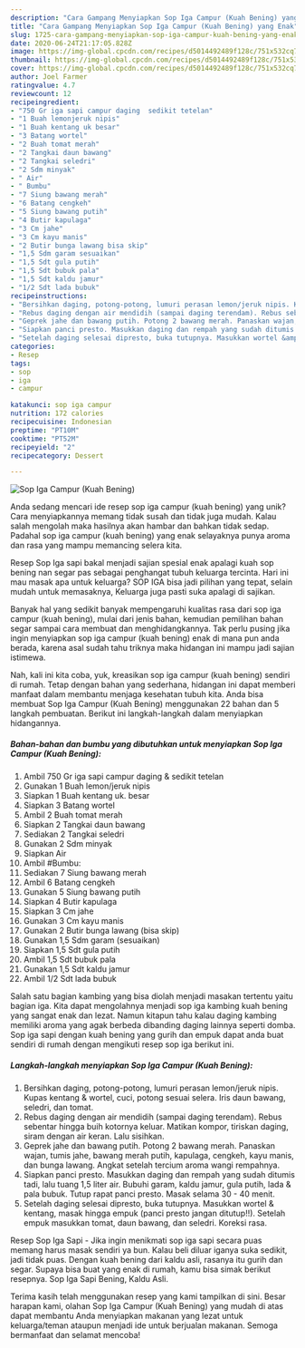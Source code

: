 ```yaml
---
description: "Cara Gampang Menyiapkan Sop Iga Campur (Kuah Bening) yang Enak"
title: "Cara Gampang Menyiapkan Sop Iga Campur (Kuah Bening) yang Enak"
slug: 1725-cara-gampang-menyiapkan-sop-iga-campur-kuah-bening-yang-enak
date: 2020-06-24T21:17:05.828Z
image: https://img-global.cpcdn.com/recipes/d5014492489f128c/751x532cq70/sop-iga-campur-kuah-bening-foto-resep-utama.jpg
thumbnail: https://img-global.cpcdn.com/recipes/d5014492489f128c/751x532cq70/sop-iga-campur-kuah-bening-foto-resep-utama.jpg
cover: https://img-global.cpcdn.com/recipes/d5014492489f128c/751x532cq70/sop-iga-campur-kuah-bening-foto-resep-utama.jpg
author: Joel Farmer
ratingvalue: 4.7
reviewcount: 12
recipeingredient:
- "750 Gr iga sapi campur daging  sedikit tetelan"
- "1 Buah lemonjeruk nipis"
- "1 Buah kentang uk besar"
- "3 Batang wortel"
- "2 Buah tomat merah"
- "2 Tangkai daun bawang"
- "2 Tangkai seledri"
- "2 Sdm minyak"
- " Air"
- " Bumbu"
- "7 Siung bawang merah"
- "6 Batang cengkeh"
- "5 Siung bawang putih"
- "4 Butir kapulaga"
- "3 Cm jahe"
- "3 Cm kayu manis"
- "2 Butir bunga lawang bisa skip"
- "1,5 Sdm garam sesuaikan"
- "1,5 Sdt gula putih"
- "1,5 Sdt bubuk pala"
- "1,5 Sdt kaldu jamur"
- "1/2 Sdt lada bubuk"
recipeinstructions:
- "Bersihkan daging, potong-potong, lumuri perasan lemon/jeruk nipis. Kupas kentang &amp; wortel, cuci, potong sesuai selera. Iris daun bawang, seledri, dan tomat."
- "Rebus daging dengan air mendidih (sampai daging terendam). Rebus sebentar hingga buih kotornya keluar. Matikan kompor, tiriskan daging, siram dengan air keran. Lalu sisihkan."
- "Geprek jahe dan bawang putih. Potong 2 bawang merah. Panaskan wajan, tumis jahe, bawang merah putih, kapulaga, cengkeh, kayu manis, dan bunga lawang. Angkat setelah tercium aroma wangi rempahnya."
- "Siapkan panci presto. Masukkan daging dan rempah yang sudah ditumis tadi, lalu tuang 1,5 liter air. Bubuhi garam, kaldu jamur, gula putih, lada &amp; pala bubuk. Tutup rapat panci presto. Masak selama 30 - 40 menit."
- "Setelah daging selesai dipresto, buka tutupnya. Masukkan wortel &amp; kentang, masak hingga empuk (panci presto jangan ditutup!!). Setelah empuk masukkan tomat, daun bawang, dan seledri. Koreksi rasa."
categories:
- Resep
tags:
- sop
- iga
- campur

katakunci: sop iga campur 
nutrition: 172 calories
recipecuisine: Indonesian
preptime: "PT10M"
cooktime: "PT52M"
recipeyield: "2"
recipecategory: Dessert

---
```



![Sop Iga Campur (Kuah Bening)](https://img-global.cpcdn.com/recipes/d5014492489f128c/751x532cq70/sop-iga-campur-kuah-bening-foto-resep-utama.jpg)

Anda sedang mencari ide resep sop iga campur (kuah bening) yang unik? Cara menyiapkannya memang tidak susah dan tidak juga mudah. Kalau salah mengolah maka hasilnya akan hambar dan bahkan tidak sedap. Padahal sop iga campur (kuah bening) yang enak selayaknya punya aroma dan rasa yang mampu memancing selera kita.

Resep Sop Iga sapi bakal menjadi sajian spesial enak apalagi kuah sop bening nan segar pas sebagai penghangat tubuh keluarga tercinta. Hari ini mau masak apa untuk keluarga? SOP IGA bisa jadi pilihan yang tepat, selain mudah untuk memasaknya, Keluarga juga pasti suka apalagi di sajikan.

Banyak hal yang sedikit banyak mempengaruhi kualitas rasa dari sop iga campur (kuah bening), mulai dari jenis bahan, kemudian pemilihan bahan segar sampai cara membuat dan menghidangkannya. Tak perlu pusing jika ingin menyiapkan sop iga campur (kuah bening) enak di mana pun anda berada, karena asal sudah tahu triknya maka hidangan ini mampu jadi sajian istimewa.


Nah, kali ini kita coba, yuk, kreasikan sop iga campur (kuah bening) sendiri di rumah. Tetap dengan bahan yang sederhana, hidangan ini dapat memberi manfaat dalam membantu menjaga kesehatan tubuh kita. Anda bisa membuat Sop Iga Campur (Kuah Bening) menggunakan 22 bahan dan 5 langkah pembuatan. Berikut ini langkah-langkah dalam menyiapkan hidangannya.

<!--inarticleads1-->

##### Bahan-bahan dan bumbu yang dibutuhkan untuk menyiapkan Sop Iga Campur (Kuah Bening):

1. Ambil 750 Gr iga sapi campur daging &amp; sedikit tetelan
1. Gunakan 1 Buah lemon/jeruk nipis
1. Siapkan 1 Buah kentang uk. besar
1. Siapkan 3 Batang wortel
1. Ambil 2 Buah tomat merah
1. Siapkan 2 Tangkai daun bawang
1. Sediakan 2 Tangkai seledri
1. Gunakan 2 Sdm minyak
1. Siapkan  Air
1. Ambil  #Bumbu:
1. Sediakan 7 Siung bawang merah
1. Ambil 6 Batang cengkeh
1. Gunakan 5 Siung bawang putih
1. Siapkan 4 Butir kapulaga
1. Siapkan 3 Cm jahe
1. Gunakan 3 Cm kayu manis
1. Gunakan 2 Butir bunga lawang (bisa skip)
1. Gunakan 1,5 Sdm garam (sesuaikan)
1. Siapkan 1,5 Sdt gula putih
1. Ambil 1,5 Sdt bubuk pala
1. Gunakan 1,5 Sdt kaldu jamur
1. Ambil 1/2 Sdt lada bubuk


Salah satu bagian kambing yang bisa diolah menjadi masakan tertentu yaitu bagian iga. Kita dapat mengolahnya menjadi sop iga kambing kuah bening yang sangat enak dan lezat. Namun kitapun tahu kalau daging kambing memiliki aroma yang agak berbeda dibanding daging lainnya seperti domba. Sop iga sapi dengan kuah bening yang gurih dan empuk dapat anda buat sendiri di rumah dengan mengikuti resep sop iga berikut ini. 

<!--inarticleads2-->

##### Langkah-langkah menyiapkan Sop Iga Campur (Kuah Bening):

1. Bersihkan daging, potong-potong, lumuri perasan lemon/jeruk nipis. Kupas kentang &amp; wortel, cuci, potong sesuai selera. Iris daun bawang, seledri, dan tomat.
1. Rebus daging dengan air mendidih (sampai daging terendam). Rebus sebentar hingga buih kotornya keluar. Matikan kompor, tiriskan daging, siram dengan air keran. Lalu sisihkan.
1. Geprek jahe dan bawang putih. Potong 2 bawang merah. Panaskan wajan, tumis jahe, bawang merah putih, kapulaga, cengkeh, kayu manis, dan bunga lawang. Angkat setelah tercium aroma wangi rempahnya.
1. Siapkan panci presto. Masukkan daging dan rempah yang sudah ditumis tadi, lalu tuang 1,5 liter air. Bubuhi garam, kaldu jamur, gula putih, lada &amp; pala bubuk. Tutup rapat panci presto. Masak selama 30 - 40 menit.
1. Setelah daging selesai dipresto, buka tutupnya. Masukkan wortel &amp; kentang, masak hingga empuk (panci presto jangan ditutup!!). Setelah empuk masukkan tomat, daun bawang, dan seledri. Koreksi rasa.


Resep Sop Iga Sapi - Jika ingin menikmati sop iga sapi secara puas memang harus masak sendiri ya bun. Kalau beli diluar iganya suka sedikit, jadi tidak puas. Dengan kuah bening dari kaldu asli, rasanya itu gurih dan segar. Supaya bisa buat yang enak di rumah, kamu bisa simak berikut resepnya. Sop Iga Sapi Bening, Kaldu Asli. 

Terima kasih telah menggunakan resep yang kami tampilkan di sini. Besar harapan kami, olahan Sop Iga Campur (Kuah Bening) yang mudah di atas dapat membantu Anda menyiapkan makanan yang lezat untuk keluarga/teman ataupun menjadi ide untuk berjualan makanan. Semoga bermanfaat dan selamat mencoba!
